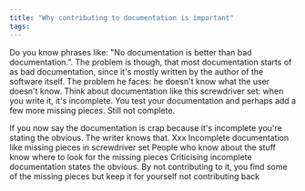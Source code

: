 ```yaml
---
title: "Why contributing to documentation is important"
tags: 
---
```


Do you know phrases like: "No documentation is better than bad documentation.". The problem is though, that most documentation starts of as bad documentation, since it's mostly written by the author of the software itself.
The problem he faces: he doesn't know what the user doesn't know. Think about documentation like this screwdriver set: when you write it, it's incomplete.
You test your documentation and perhaps add a few more missing pieces. Still not complete.

If you now say the documentation is crap because it's incomplete you're stating the obvious. The writer knows that.
Xxx
Incomplete documentation like missing pieces in screwdriver set
People who know about the stuff know where to look for the missing pieces
Criticising incomplete documentation states the obvious.
By not contributing to it, you find some of the missing pieces but keep it for yourself not contributing back